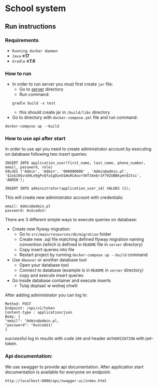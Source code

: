 # School system 

## Run instructions

### Requirements

- `Running docker daemon`
- `Java` **&ge;17**
- `Gradle` **&ge;7.6**

### How to run
* In order to run server you must first create `jar` file:
  * Go to [server](./server) directory
  * Run command:
  ```
  gradle build -x test
  ```
  * this should create jar in `/build/libs` directory
* Go to directory with `docker-compose.yml` file and run command:
```
docker-compose up --build
```

### How to use api after start
In order to use api you need to create administrator account by executing on database following two insert queries:
``` 
INSERT INTO application_user(first_name, last_name, phone_number, email, password, role)
VALUES ('Admin', 'Admin', '000000000' , 'Admin@admin.pl', '$2a$10$vvUHLe0gPvQfa1gDunO1WuRCAovr5HT34ebr1F79ZUBBkymt6Ztxi', 'ADMIN');

INSERT INTO administrator(application_user_id) VALUES (1);
```
This will create new administrator account with credentials:
```
email: Admin@admin.pl
password: Avocado1!
```

There are 3 different simple ways to execute queries on database:

* Create new flyway migration: 
  * Go to `src/main/resources/db/migration` folder 
  * Create new .sql file matching defined flyway migration naming convention (which is defined in `README` file in `server` directory)
  * Copy insert queries into file
  * Restart project by running `docker-compose up --build` command
* Use `dbeaver` or another database tool
  * Open your database tool 
  * Connect to database (example is in `README` in `server` directory)
  * copy and execute insert queries
* Go inside database container and execute inserts
  * Tutaj dopisać w wolnej chwili

After adding administrator you can log in:
```
Method: POST
Endpoint: /api/v1/token
Content-type : application/json
Body: {
"email": "Admin@admin.pl,
"password": "Avocado1!
}
```
successful log in results with code `200` and header `AUTHORIZATION` with jwt-token. 

### Api documentation: 
We use swagger to provide api documentation. 
After application start documentation is available for everyone on endpoint:
```
http://localhost:8080/api/swagger-ui/index.html
```